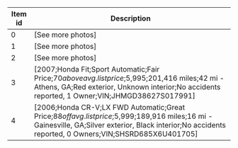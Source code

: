 | Item id | Description |
| -- | -- |
| 0 | [See more photos] |
| 1 | [See more photos] |
| 2 | [See more photos] |
| 3 | [2007;Honda Fit;Sport Automatic;Fair Price;$70 above avg. list price;$5,995;201,416 miles;42 mi - Athens, GA;Red exterior, Unknown interior;No accidents reported, 1 Owner;VIN;JHMGD38627S017991] |
| 4 | [2006;Honda CR-V;LX FWD Automatic;Great Price;$88 off avg. list price;$5,999;189,916 miles;16 mi - Gainesville, GA;Silver exterior, Black interior;No accidents reported, 0 Owners;VIN;SHSRD685X6U401705] |
